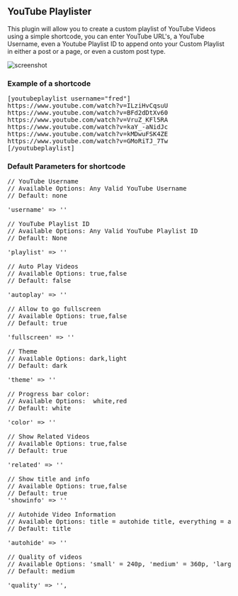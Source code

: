 ## YouTube Playlister ##

This plugin will allow you to create a custom playlist of YouTube Videos using a simple shortcode, you can enter YouTube URL's, a YouTube Username, even a Youtube Playlist ID to append onto your Custom Playlist in either a post or a page, or even a custom post type.

![screenshot](http://i.imgur.com/0Mk6tLZ.jpg)

### Example of a shortcode ###

<pre>
[youtubeplaylist username="fred"]
https://www.youtube.com/watch?v=ILziHvCqsuU
https://www.youtube.com/watch?v=BFd2dDtXv60
https://www.youtube.com/watch?v=VruZ_KFl5RA
https://www.youtube.com/watch?v=kaY_-aNidJc
https://www.youtube.com/watch?v=kMDwuFSK4ZE
https://www.youtube.com/watch?v=GMoRiTJ_7Tw
[/youtubeplaylist]
</pre>

### Default Parameters for shortcode ####

<pre>
// YouTube Username
// Available Options: Any Valid YouTube Username
// Default: none

'username' => ''

// YouTube Playlist ID
// Available Options: Any Valid YouTube Playlist ID
// Default: None

'playlist' => ''

// Auto Play Videos
// Available Options: true,false
// Default: false

'autoplay' => ''

// Allow to go fullscreen
// Available Options: true,false
// Default: true

'fullscreen' => ''

// Theme
// Available Options: dark,light
// Default: dark

'theme' => ''

// Progress bar color:
// Available Options:  white,red
// Default: white

'color' => ''

// Show Related Videos
// Available Options: true,false
// Default: true

'related' => '' 

// Show title and info
// Available Options: true,false
// Default: true
'showinfo' => ''

// Autohide Video Information 
// Available Options: title = autohide title, everything = auto hide everything, all = show all
// Default: title

'autohide' => '' 

// Quality of videos
// Available Options: 'small' = 240p, 'medium' = 360p, 'large' = 480p, 'hd720' = 720p, 'hd1080' = 1080p
// Default: medium

'quality' => '', 
</pre>

